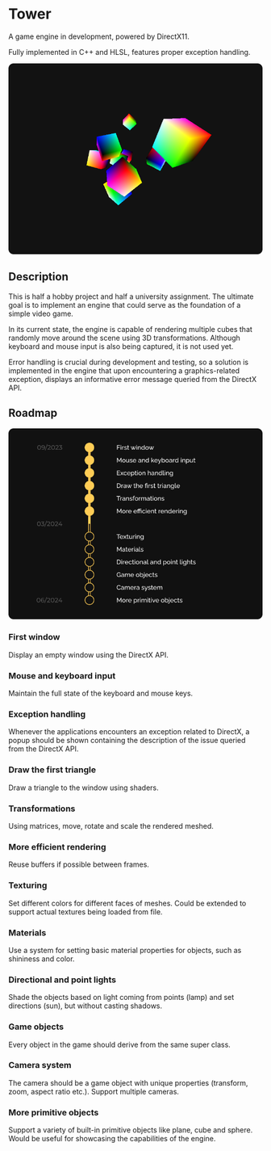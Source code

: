# Tower

A game engine in development, powered by DirectX11.

Fully implemented in C++ and HLSL, features proper exception handling.

![Screenshot](images/Screenshot.png "Screenshot")

## Description

This is half a hobby project and half a university assignment. The ultimate goal is to implement an engine that could serve as the foundation of a simple video game.

In its current state, the engine is capable of rendering multiple cubes that randomly move around the scene using 3D transformations. Although keyboard and mouse input is also being captured, it is not used yet.

Error handling is crucial during development and testing, so a solution is implemented in the engine that upon encountering a graphics-related exception, displays an informative error message queried from the DirectX API.


## Roadmap

![Roadmap of the project](images/Roadmap.png "Roadmap")

### First window

Display an empty window using the DirectX API.

### Mouse and keyboard input

Maintain the full state of the keyboard and mouse keys.

### Exception handling

Whenever the applications encounters an exception related to DirectX, a popup should be shown containing the description of the issue queried from the DirectX API.

### Draw the first triangle

Draw a triangle to the window using shaders.

### Transformations

Using matrices, move, rotate and scale the rendered meshed.

### More efficient rendering

Reuse buffers if possible between frames.

### Texturing

Set different colors for different faces of meshes. Could be extended to support actual textures being loaded from file.

### Materials

Use a system for setting basic material properties for objects, such as shininess and color.

### Directional and point lights

Shade the objects based on light coming from points (lamp) and set directions (sun), but without casting shadows.

### Game objects

Every object in the game should derive from the same super class.

### Camera system

The camera should be a game object with unique properties (transform, zoom, aspect ratio etc.). Support multiple cameras.

### More primitive objects

Support a variety of built-in primitive objects like plane, cube and sphere. Would be useful for showcasing the capabilities of the engine.
